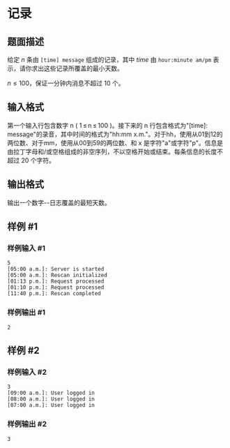 # 记录

## 题面描述

给定 $n$ 条由 `[time] message` 组成的记录，其中 $time$ 由 `hour:minute am/pm` 表示，请你求出这些记录所覆盖的最小天数。

$n\leq100$，保证一分钟内消息不超过 $10$ 个。



## 输入格式

第一个输入行包含数字 n ( 1 ≤ n ≤ 100 )。接下来的 n 行包含格式为"[time]: message"的录音，其中时间的格式为"hh:mm x.m."。对于hh，使用从01到12的两位数、对于mm，使用从00到59的两位数、和 x 是字符"a"或字符"p"。信息是由拉丁字母和/或空格组成的非空序列，不以空格开始或结束。每条信息的长度不超过 20 个字符。

## 输出格式

输出一个数字--日志覆盖的最短天数。

## 样例 #1

### 样例输入 #1

```
5
[05:00 a.m.]: Server is started
[05:00 a.m.]: Rescan initialized
[01:13 p.m.]: Request processed
[01:10 p.m.]: Request processed
[11:40 p.m.]: Rescan completed
```

### 样例输出 #1

```
2
```

## 样例 #2

### 样例输入 #2

```
3
[09:00 a.m.]: User logged in
[08:00 a.m.]: User logged in
[07:00 a.m.]: User logged in
```

### 样例输出 #2

```
3
```

